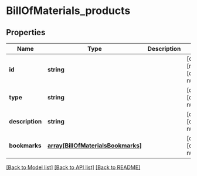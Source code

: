 # BillOfMaterials_products

## Properties
Name | Type | Description | Notes
------------ | ------------- | ------------- | -------------
**id** | **string** |  | [optional] [readonly] [default to null]
**type** | **string** |  | [optional] [default to null]
**description** | **string** |  | [optional] [default to null]
**bookmarks** | [**array[BillOfMaterialsBookmarks]**](BillOfMaterialsBookmarks.md) |  | [optional] [default to null]

[[Back to Model list]](../README.md#documentation-for-models) [[Back to API list]](../README.md#documentation-for-api-endpoints) [[Back to README]](../README.md)


